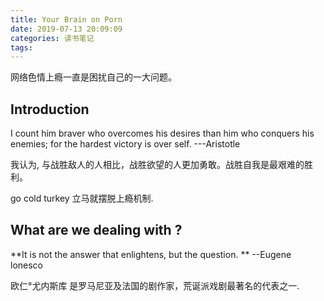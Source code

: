 ```yaml
---
title: Your Brain on Porn
date: 2019-07-13 20:09:09
categories: 读书笔记
tags:
---
```


网络色情上瘾一直是困扰自己的一大问题。

## Introduction
I count him braver who overcomes his desires than him who conquers his enemies; for the hardest victory is over self. ---Aristotle

我认为, 与战胜敌人的人相比，战胜欲望的人更加勇敢。战胜自我是最艰难的胜利。

go cold turkey 立马就摆脱上瘾机制.

## What are we dealing with ?
**It is not the answer that enlightens, but the question. ** --Eugene lonesco

欧仁°尤内斯库 是罗马尼亚及法国的剧作家，荒诞派戏剧最著名的代表之一.
